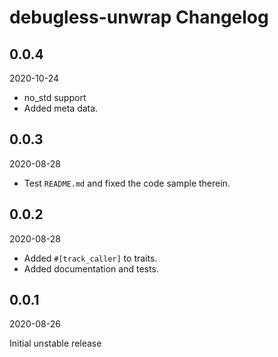 # debugless-unwrap Changelog

## 0.0.4

2020-10-24

- no_std support
- Added meta data.

## 0.0.3

2020-08-28

- Test `README.md` and fixed the code sample therein.

## 0.0.2

2020-08-28

- Added `#[track_caller]` to traits.
- Added documentation and tests.

## 0.0.1

2020-08-26

Initial unstable release
